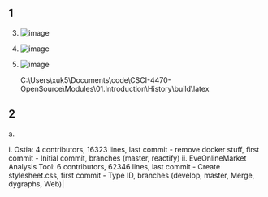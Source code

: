 ## 1

3. ![image](https://user-images.githubusercontent.com/35581753/173095454-2035197d-440b-47fe-bf21-23897a444d7b.png)

4. ![image](https://user-images.githubusercontent.com/35581753/173096217-984518f4-7704-4ec0-8ee2-5413365a661b.png)

5. ![image](https://user-images.githubusercontent.com/35581753/173109309-63c98fd1-ffad-44c4-a325-4f7be834e090.png)

   C:\Users\xuk5\Documents\code\CSCI-4470-OpenSource\Modules\01.Introduction\History\build\latex

## 2

a. 

   i. Ostia: 4 contributors, 16323 lines, last commit - remove docker stuff, first commit - Initial commit, branches (master, reactify)
   ii. EveOnlineMarket Analysis Tool: 6 contributors, 62346 lines, last commit - Create stylesheet.css, first commit - Type ID, branches
   (develop, master, Merge, dygraphs, Web)|
